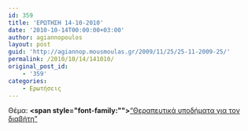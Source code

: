 ```yaml
---
id: 359
title: 'ΕΡΩΤΗΣΗ 14-10-2010'
date: '2010-10-14T00:00:00+03:00'
author: agiannopoulos
layout: post
guid: 'http://agiannop.mousmoulas.gr/2009/11/25/25-11-2009-25/'
permalink: /2010/10/14/141010/
original_post_id:
    - '359'
categories:
    - Ερωτήσεις
---
```


Θέμα: **<span style="font-family:""></span>**[“Θεραπευτικά υποδήματα για τον διαβήτη” ](http://localhost:8000/wp-content/uploads/2009/11/14102010_diabitikoi.pdf)